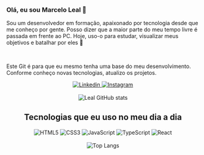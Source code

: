 <div align="center">
  <img alt="" src="https://images8.alphacoders.com/115/thumb-1920-1156488.png" />
</div>

<h3 >Olá, eu sou Marcelo Leal 👋</h3>

<p >Sou um desenvolvedor em formação, apaixonado por tecnologia desde que me conheço por gente. Posso dizer que a maior parte do meu tempo livre é passada em frente ao PC. Hoje, uso-o para estudar, visualizar meus objetivos e batalhar por eles 🤖</p>

<br/>

<p >Este Git é para que eu mesmo tenha uma base do meu desenvolvimento. Conforme conheço novas tecnologias, atualizo os projetos.</p>

<div align="center">
  <a href="https://www.linkedin.com/in/dev-marcelo-leal/">
    <img src="https://img.shields.io/badge/LinkedIn-0077B5?style=for-the-badge&logo=linkedin&logoColor=white" alt="Linkedin" />
  </a>
  <a href="https://www.instagram.com/marcelo0.0/?next=%2F&hl=en">
    <img src="https://img.shields.io/badge/Instagram-E4405F?style=for-the-badge&logo=instagram&logoColor=white" alt="Instagram" />
  </a>
</div>

<br/>

<div align="center">
  <img src="https://github-readme-stats.vercel.app/api?username=Ellucidator&show_icons=true&theme=dracula&count_private=true" alt="Leal GitHub stats" />
</div>

<h2 align="center">Tecnologias que eu uso no meu dia a dia</h2>

<div align="center">
  <img align="center" alt="HTML5" src="https://img.shields.io/badge/HTML5-E34F26?style=for-the-badge&logo=html5&logoColor=white" />
  <img align="center" alt="CSS3" src="https://img.shields.io/badge/CSS3-1572B6?style=for-the-badge&logo=css3&logoColor=white" />
  <img align="center" alt="JavaScript" src="https://img.shields.io/badge/JavaScript-F7DF1E?style=for-the-badge&logo=javascript&logoColor=black" />
  <img align="center" alt="TypeScript" src="https://img.shields.io/badge/TypeScript-007ACC?style=for-the-badge&logo=typescript&logoColor=white" />
  <img align="center" alt="React" src="https://img.shields.io/badge/React-20232A?style=for-the-badge&logo=react&logoColor=61DAFB" />
</div>

<br/>

<div align="center">
  <img src="https://github-readme-stats.vercel.app/api/top-langs/?username=Ellucidator&layout=donut" alt="Top Langs" />
</div>

